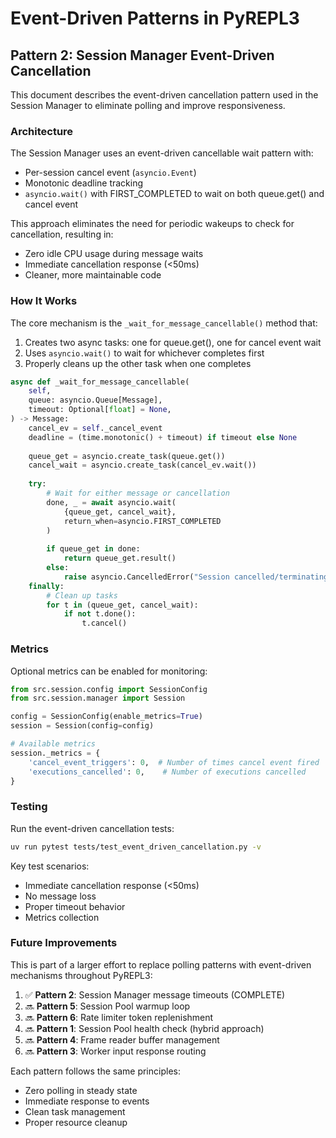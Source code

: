 # Event-Driven Patterns in PyREPL3

## Pattern 2: Session Manager Event-Driven Cancellation

This document describes the event-driven cancellation pattern used in the Session Manager to eliminate polling and improve responsiveness.

### Architecture

The Session Manager uses an event-driven cancellable wait pattern with:
- Per-session cancel event (`asyncio.Event`)
- Monotonic deadline tracking  
- `asyncio.wait()` with FIRST_COMPLETED to wait on both queue.get() and cancel event

This approach eliminates the need for periodic wakeups to check for cancellation, resulting in:
- Zero idle CPU usage during message waits
- Immediate cancellation response (<50ms)
- Cleaner, more maintainable code

### How It Works

The core mechanism is the `_wait_for_message_cancellable()` method that:
1. Creates two async tasks: one for queue.get(), one for cancel event wait
2. Uses `asyncio.wait()` to wait for whichever completes first
3. Properly cleans up the other task when one completes

```python
async def _wait_for_message_cancellable(
    self,
    queue: asyncio.Queue[Message],
    timeout: Optional[float] = None,
) -> Message:
    cancel_ev = self._cancel_event
    deadline = (time.monotonic() + timeout) if timeout else None
    
    queue_get = asyncio.create_task(queue.get())
    cancel_wait = asyncio.create_task(cancel_ev.wait())
    
    try:
        # Wait for either message or cancellation
        done, _ = await asyncio.wait(
            {queue_get, cancel_wait},
            return_when=asyncio.FIRST_COMPLETED
        )
        
        if queue_get in done:
            return queue_get.result()
        else:
            raise asyncio.CancelledError("Session cancelled/terminating")
    finally:
        # Clean up tasks
        for t in (queue_get, cancel_wait):
            if not t.done():
                t.cancel()
```

### Metrics

Optional metrics can be enabled for monitoring:

```python
from src.session.config import SessionConfig
from src.session.manager import Session

config = SessionConfig(enable_metrics=True)
session = Session(config=config)

# Available metrics
session._metrics = {
    'cancel_event_triggers': 0,  # Number of times cancel event fired
    'executions_cancelled': 0,    # Number of executions cancelled
}
```

### Testing

Run the event-driven cancellation tests:

```bash
uv run pytest tests/test_event_driven_cancellation.py -v
```

Key test scenarios:
- Immediate cancellation response (<50ms)
- No message loss
- Proper timeout behavior
- Metrics collection

### Future Improvements

This is part of a larger effort to replace polling patterns with event-driven mechanisms throughout PyREPL3:

1. ✅ **Pattern 2**: Session Manager message timeouts (COMPLETE)
2. 🔜 **Pattern 5**: Session Pool warmup loop
3. 🔜 **Pattern 6**: Rate limiter token replenishment  
4. 🔜 **Pattern 1**: Session Pool health check (hybrid approach)
5. 🔜 **Pattern 4**: Frame reader buffer management
6. 🔜 **Pattern 3**: Worker input response routing

Each pattern follows the same principles:
- Zero polling in steady state
- Immediate response to events
- Clean task management
- Proper resource cleanup